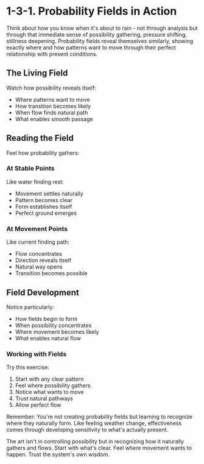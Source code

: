 # 1-3-1. Probability Fields in Action

Think about how you know when it's about to rain - not through analysis but through that immediate sense of possibility gathering, pressure shifting, stillness deepening. Probability fields reveal themselves similarly, showing exactly where and how patterns want to move through their perfect relationship with present conditions.

## The Living Field

Watch how possibility reveals itself:

* Where patterns want to move
* How transition becomes likely
* When flow finds natural path
* What enables smooth passage

## Reading the Field

Feel how probability gathers:

### At Stable Points

Like water finding rest:

* Movement settles naturally
* Pattern becomes clear
* Form establishes itself
* Perfect ground emerges

### At Movement Points

Like current finding path:

* Flow concentrates
* Direction reveals itself
* Natural way opens
* Transition becomes possible

## Field Development

Notice particularly:

* How fields begin to form
* When possibility concentrates
* Where movement becomes likely
* What enables natural flow

### Working with Fields

Try this exercise:

1. Start with any clear pattern
2. Feel where possibility gathers
3. Notice what wants to move
4. Trust natural pathways
5. Allow perfect flow

Remember: You're not creating probability fields but learning to recognize where they naturally form. Like feeling weather change, effectiveness comes through developing sensitivity to what's actually present.

The art isn't in controlling possibility but in recognizing how it naturally gathers and flows. Start with what's clear. Feel where movement wants to happen. Trust the system's own wisdom.
